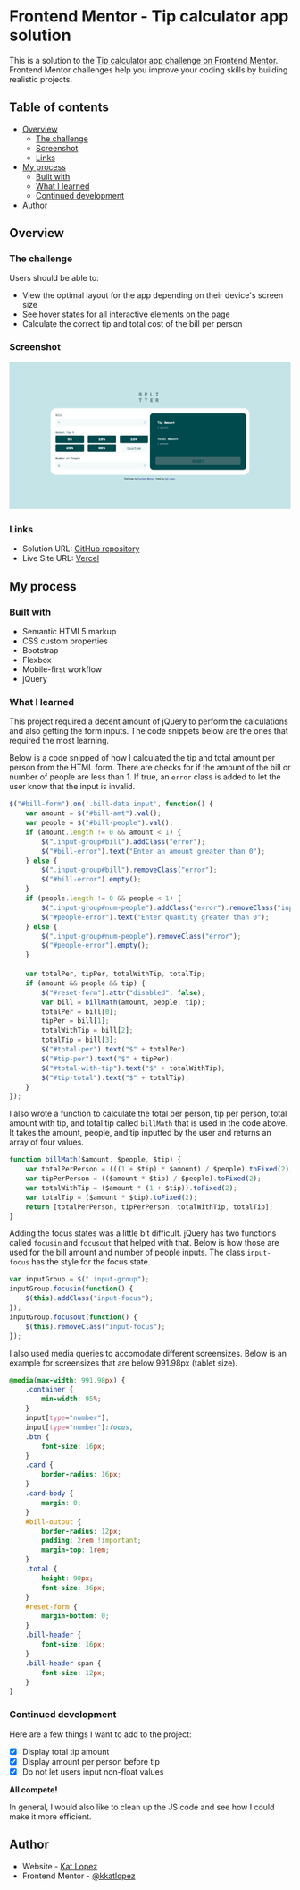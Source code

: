 # Frontend Mentor - Tip calculator app solution

This is a solution to the [Tip calculator app challenge on Frontend Mentor](https://www.frontendmentor.io/challenges/tip-calculator-app-ugJNGbJUX). Frontend Mentor challenges help you improve your coding skills by building realistic projects.

## Table of contents

- [Overview](#overview)
  - [The challenge](#the-challenge)
  - [Screenshot](#screenshot)
  - [Links](#links)
- [My process](#my-process)
  - [Built with](#built-with)
  - [What I learned](#what-i-learned)
  - [Continued development](#continued-development)
- [Author](#author)

## Overview

### The challenge

Users should be able to:

- View the optimal layout for the app depending on their device's screen size
- See hover states for all interactive elements on the page
- Calculate the correct tip and total cost of the bill per person

### Screenshot

![Screenshot of solution](./images//screenshot.png)

### Links

- Solution URL: [GitHub repository](https://github.com/kkatlopez/frontend-mentor/tree/main/tip-calculator)
- Live Site URL: [Vercel](https://frontend-mentor-kkatlopez.vercel.app/tip-calculator/index.html)

## My process

### Built with

- Semantic HTML5 markup
- CSS custom properties
- Bootstrap
- Flexbox
- Mobile-first workflow
- jQuery

### What I learned

This project required a decent amount of jQuery to perform the calculations and also getting the form inputs. The code snippets below are the ones that required the most learning.

Below is a code snipped of how I calculated the tip and total amount per person from the HTML form. There are checks for if the amount of the bill or number of people are less than 1. If true, an `error` class is added to let the user know that the input is invalid.

```javascript
$("#bill-form").on('.bill-data input', function() {
    var amount = $("#bill-amt").val();
    var people = $("#bill-people").val();
    if (amount.length != 0 && amount < 1) {
        $(".input-group#bill").addClass("error");
        $("#bill-error").text("Enter an amount greater than 0");
    } else {
        $(".input-group#bill").removeClass("error");
        $("#bill-error").empty();
    }
    if (people.length != 0 && people < 1) {
        $(".input-group#num-people").addClass("error").removeClass("input-focus");
        $("#people-error").text("Enter quantity greater than 0");
    } else {
        $(".input-group#num-people").removeClass("error");
        $("#people-error").empty();
    }

    var totalPer, tipPer, totalWithTip, totalTip;
    if (amount && people && tip) {
        $("#reset-form").attr("disabled", false);
        var bill = billMath(amount, people, tip);
        totalPer = bill[0];
        tipPer = bill[1];
        totalWithTip = bill[2];
        totalTip = bill[3];
        $("#total-per").text("$" + totalPer);
        $("#tip-per").text("$" + tipPer);
        $("#total-with-tip").text("$" + totalWithTip);
        $("#tip-total").text("$" + totalTip);
    }
});
```

I also wrote a function to calculate the total per person, tip per person, total amount with tip, and total tip called `billMath` that is used in the code above. It takes the amount, people, and tip inputted by the user and returns an array of four values.

```javascript
function billMath($amount, $people, $tip) {
    var totalPerPerson = (((1 + $tip) * $amount) / $people).toFixed(2);
    var tipPerPerson = (($amount * $tip) / $people).toFixed(2);
    var totalWithTip = ($amount * (1 + $tip)).toFixed(2);
    var totalTip = ($amount * $tip).toFixed(2);
    return [totalPerPerson, tipPerPerson, totalWithTip, totalTip];
}
```

Adding the focus states was a little bit difficult. jQuery has two functions called `focusin` and `focusout` that helped with that. Below is how those are used for the bill amount and number of people inputs. The class `input-focus` has the style for the focus state.

```javascript
var inputGroup = $(".input-group");
inputGroup.focusin(function() {
    $(this).addClass("input-focus");
});
inputGroup.focusout(function() {
    $(this).removeClass("input-focus");
});
```

I also used media queries to accomodate different screensizes. Below is an example for screensizes that are below 991.98px (tablet size).

```css
@media(max-width: 991.98px) {
    .container {
        min-width: 95%;
    }
    input[type="number"],
    input[type="number"]:focus,
    .btn {
        font-size: 16px;
    }
    .card {
        border-radius: 16px;
    }
    .card-body {
        margin: 0;
    }
    #bill-output {
        border-radius: 12px;
        padding: 2rem !important;
        margin-top: 1rem;
    }
    .total {
        height: 90px;
        font-size: 36px;
    }
    #reset-form {
        margin-bottom: 0;
    }
    .bill-header {
        font-size: 16px;
    }
    .bill-header span {
        font-size: 12px;
    }
}
```

### Continued development

Here are a few things I want to add to the project:

- [x] Display total tip amount
- [x] Display amount per person before tip
- [x] Do not let users input non-float values

**All compete!**

In general, I would also like to clean up the JS code and see how I could make it more efficient.

## Author

- Website - [Kat Lopez](https://linkedin.com/in/kkatlopez)
- Frontend Mentor - [@kkatlopez](https://www.frontendmentor.io/profile/kkatlopez)
